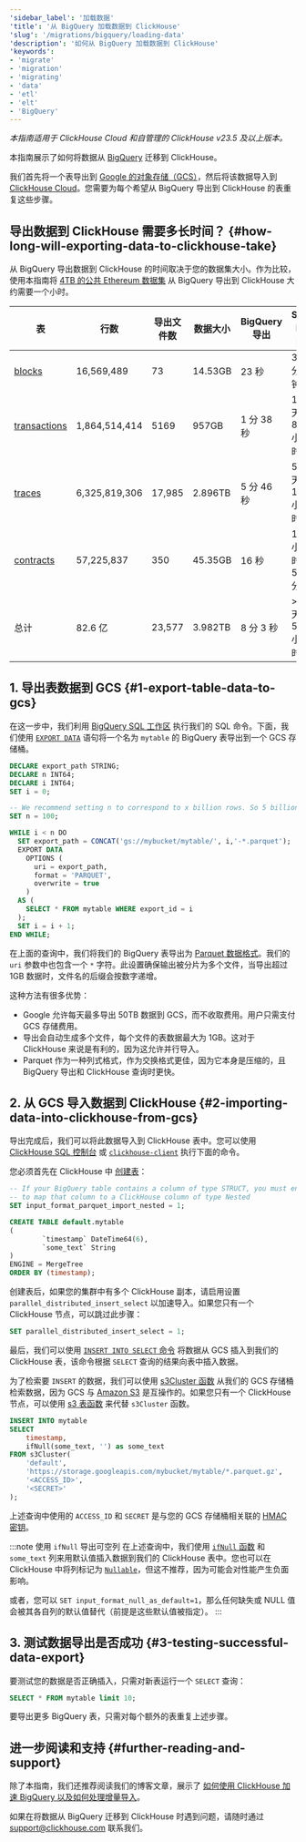 ```yaml
---
'sidebar_label': '加载数据'
'title': '从 BigQuery 加载数据到 ClickHouse'
'slug': '/migrations/bigquery/loading-data'
'description': '如何从 BigQuery 加载数据到 ClickHouse'
'keywords':
- 'migrate'
- 'migration'
- 'migrating'
- 'data'
- 'etl'
- 'elt'
- 'BigQuery'
---
```




_本指南适用于 ClickHouse Cloud 和自管理的 ClickHouse v23.5 及以上版本。_

本指南展示了如何将数据从 [BigQuery](https://cloud.google.com/bigquery) 迁移到 ClickHouse。

我们首先将一个表导出到 [Google 的对象存储（GCS）](https://cloud.google.com/storage)，然后将该数据导入到 [ClickHouse Cloud](https://clickhouse.com/cloud)。您需要为每个希望从 BigQuery 导出到 ClickHouse 的表重复这些步骤。

## 导出数据到 ClickHouse 需要多长时间？ {#how-long-will-exporting-data-to-clickhouse-take}

从 BigQuery 导出数据到 ClickHouse 的时间取决于您的数据集大小。作为比较，使用本指南将 [4TB 的公共 Ethereum 数据集](https://cloud.google.com/blog/products/data-analytics/ethereum-bigquery-public-dataset-smart-contract-analytics) 从 BigQuery 导出到 ClickHouse 大约需要一个小时。

| 表                                                                                               | 行数          | 导出文件数      | 数据大小   | BigQuery 导出    | Slot 时间        | ClickHouse 导入   |
| ------------------------------------------------------------------------------------------------ | ------------- | -------------- | --------- | --------------- | ---------------- | ----------------- |
| [blocks](https://github.com/ClickHouse/examples/blob/main/ethereum/schemas/blocks.md)            | 16,569,489    | 73             | 14.53GB   | 23 秒           | 37 分钟          | 15.4 秒          |
| [transactions](https://github.com/ClickHouse/examples/blob/main/ethereum/schemas/transactions.md) | 1,864,514,414 | 5169           | 957GB     | 1 分 38 秒      | 1 天 8 小时      | 18 分 5 秒       |
| [traces](https://github.com/ClickHouse/examples/blob/main/ethereum/schemas/traces.md)            | 6,325,819,306 | 17,985         | 2.896TB   | 5 分 46 秒      | 5 天 19 小时     | 34 分 55 秒      |
| [contracts](https://github.com/ClickHouse/examples/blob/main/ethereum/schemas/contracts.md)      | 57,225,837    | 350            | 45.35GB   | 16 秒           | 1 小时 51 分     | 39.4 秒          |
| 总计                                                                                             | 82.6 亿       | 23,577         | 3.982TB   | 8 分 3 秒       | > 6 天 5 小时    | 53 分 45 秒      |

## 1. 导出表数据到 GCS {#1-export-table-data-to-gcs}

在这一步中，我们利用 [BigQuery SQL 工作区](https://cloud.google.com/bigquery/docs/bigquery-web-ui) 执行我们的 SQL 命令。下面，我们使用 [`EXPORT DATA`](https://cloud.google.com/bigquery/docs/reference/standard-sql/other-statements) 语句将一个名为 `mytable` 的 BigQuery 表导出到一个 GCS 存储桶。

```sql
DECLARE export_path STRING;
DECLARE n INT64;
DECLARE i INT64;
SET i = 0;

-- We recommend setting n to correspond to x billion rows. So 5 billion rows, n = 5
SET n = 100;

WHILE i < n DO
  SET export_path = CONCAT('gs://mybucket/mytable/', i,'-*.parquet');
  EXPORT DATA
    OPTIONS (
      uri = export_path,
      format = 'PARQUET',
      overwrite = true
    )
  AS (
    SELECT * FROM mytable WHERE export_id = i
  );
  SET i = i + 1;
END WHILE;
```

在上面的查询中，我们将我们的 BigQuery 表导出为 [Parquet 数据格式](https://parquet.apache.org/)。我们的 `uri` 参数中也包含一个 `*` 字符。此设置确保输出被分片为多个文件，当导出超过 1GB 数据时，文件名的后缀会按数字递增。

这种方法有很多优势：

- Google 允许每天最多导出 50TB 数据到 GCS，而不收取费用。用户只需支付 GCS 存储费用。
- 导出会自动生成多个文件，每个文件的表数据最大为 1GB。这对于 ClickHouse 来说是有利的，因为这允许并行导入。
- Parquet 作为一种列式格式，作为交换格式更佳，因为它本身是压缩的，且 BigQuery 导出和 ClickHouse 查询时更快。

## 2. 从 GCS 导入数据到 ClickHouse {#2-importing-data-into-clickhouse-from-gcs}

导出完成后，我们可以将此数据导入到 ClickHouse 表中。您可以使用 [ClickHouse SQL 控制台](/integrations/sql-clients/sql-console) 或 [`clickhouse-client`](/interfaces/cli) 执行下面的命令。

您必须首先在 ClickHouse 中 [创建表](/sql-reference/statements/create/table)：

```sql
-- If your BigQuery table contains a column of type STRUCT, you must enable this setting
-- to map that column to a ClickHouse column of type Nested
SET input_format_parquet_import_nested = 1;

CREATE TABLE default.mytable
(
        `timestamp` DateTime64(6),
        `some_text` String
)
ENGINE = MergeTree
ORDER BY (timestamp);
```

创建表后，如果您的集群中有多个 ClickHouse 副本，请启用设置 `parallel_distributed_insert_select` 以加速导入。如果您只有一个 ClickHouse 节点，可以跳过此步骤：

```sql
SET parallel_distributed_insert_select = 1;
```

最后，我们可以使用 [`INSERT INTO SELECT` 命令](/sql-reference/statements/insert-into#inserting-the-results-of-select) 将数据从 GCS 插入到我们的 ClickHouse 表，该命令根据 `SELECT` 查询的结果向表中插入数据。

为了检索要 `INSERT` 的数据，我们可以使用 [s3Cluster 函数](/sql-reference/table-functions/s3Cluster) 从我们的 GCS 存储桶检索数据，因为 GCS 与 [Amazon S3](https://aws.amazon.com/s3/) 是互操作的。如果您只有一个 ClickHouse 节点，可以使用 [s3 表函数](/sql-reference/table-functions/s3) 来代替 `s3Cluster` 函数。

```sql
INSERT INTO mytable
SELECT
    timestamp,
    ifNull(some_text, '') as some_text
FROM s3Cluster(
    'default',
    'https://storage.googleapis.com/mybucket/mytable/*.parquet.gz',
    '<ACCESS_ID>',
    '<SECRET>'
);
```

上述查询中使用的 `ACCESS_ID` 和 `SECRET` 是与您的 GCS 存储桶相关联的 [HMAC 密钥](https://cloud.google.com/storage/docs/authentication/hmackeys)。

:::note 使用 `ifNull` 导出可空列
在上述查询中，我们使用 [`ifNull` 函数](/sql-reference/functions/functions-for-nulls#ifnull) 和 `some_text` 列来用默认值插入数据到我们的 ClickHouse 表中。您也可以在 ClickHouse 中将列标记为 [`Nullable`](/sql-reference/data-types/nullable)，但这不推荐，因为可能会对性能产生负面影响。

或者，您可以 `SET input_format_null_as_default=1`，那么任何缺失或 NULL 值会被其各自列的默认值替代（前提是这些默认值被指定）。
:::

## 3. 测试数据导出是否成功 {#3-testing-successful-data-export}

要测试您的数据是否正确插入，只需对新表运行一个 `SELECT` 查询：

```sql
SELECT * FROM mytable limit 10;
```

要导出更多 BigQuery 表，只需对每个额外的表重复上述步骤。

## 进一步阅读和支持 {#further-reading-and-support}

除了本指南，我们还推荐阅读我们的博客文章，展示了 [如何使用 ClickHouse 加速 BigQuery 以及如何处理增量导入](https://clickhouse.com/blog/clickhouse-bigquery-migrating-data-for-realtime-queries)。

如果在将数据从 BigQuery 迁移到 ClickHouse 时遇到问题，请随时通过 support@clickhouse.com 联系我们。

